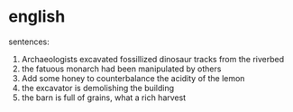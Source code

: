 # english

sentences:

1. Archaeologists excavated fossillized dinosaur tracks from the riverbed
2. the fatuous monarch had been manipulated by others
3. Add some honey to counterbalance the acidity of the lemon
4. the excavator is demolishing the building
5. the barn is full of grains, what a rich harvest

